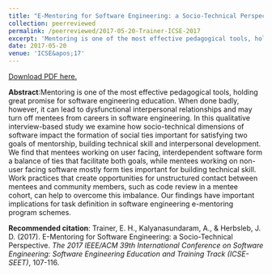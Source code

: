 ```yaml
---
title: "E-Mentoring for Software Engineering: a Socio-Technical Perspective"
collection: peerreviewed
permalink: /peerreviewed/2017-05-20-Trainer-ICSE-2017
excerpt: 'Mentoring is one of the most effective pedagogical tools, holding great promise for software engineering education. When done badly, however, it can lead to dysfunctional interpersonal relationships and may turn off mentees from careers in software engineering. In this qualitative interview-based study we examine how socio-technical dimensions of software impact the formation of social ties important for satisfying two goals of mentorship, building technical skill and interpersonal development. We find that mentees working on user facing, interdependent software form a balance of ties that facilitate both goals, while mentees working on non-user facing software mostly form ties important for building technical skill. Work practices that create opportunities for unstructured contact between mentees and community members, such as code review in a mentee cohort, can help to overcome this imbalance. Our findings have important implications for task definition in software engineering e-mentoring program schemes.'
date: 2017-05-20
venue: 'ICSE&apos;17'
---
```

[Download PDF here.](http://eipapa.github.io/hackathon-planning-kit/files/Trainer-ICSE-2017.pdf)

**Abstract**:Mentoring is one of the most effective pedagogical tools, holding great promise for software engineering education. When done badly, however, it can lead to dysfunctional interpersonal relationships and may turn off mentees from careers in software engineering. In this qualitative interview-based study we examine how socio-technical dimensions of software impact the formation of social ties important for satisfying two goals of mentorship, building technical skill and interpersonal development. We find that mentees working on user facing, interdependent software form a balance of ties that facilitate both goals, while mentees working on non-user facing software mostly form ties important for building technical skill. Work practices that create opportunities for unstructured contact between mentees and community members, such as code review in a mentee cohort, can help to overcome this imbalance. Our findings have important implications for task definition in software engineering e-mentoring program schemes.

**Recommended citation**: Trainer, E. H., Kalyanasundaram, A., & Herbsleb, J. D. (2017). E-Mentoring for Software Engineering: a Socio-Technical Perspective. <i>The 2017 IEEE/ACM 39th International Conference on Software Engineering: Software Engineering Education and Training Track (ICSE-SEET)</i>, 107-116.
